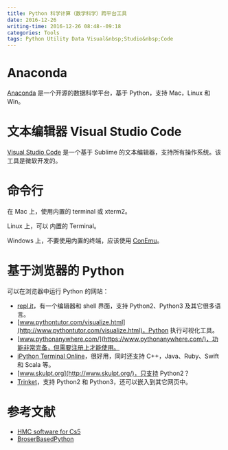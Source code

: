 ```yaml
---
title: Python 科学计算（数学科学）跨平台工具
date: 2016-12-26
writing-time: 2016-12-26 08:48--09:18
categories: Tools
tags: Python Utility Data Visual&nbsp;Studio&nbsp;Code
---
```


# Anaconda

[Anaconda](https://www.continuum.io/anaconda-overview) 是一个开源的数据科学平台，基于 Python，支持 Mac，Linux 和 Win。

# 文本编辑器 Visual Studio Code

[Visual Studio Code](https://code.visualstudio.com/docs) 是一个基于 Sublime 的文本编辑器，支持所有操作系统。该工具是微软开发的。

# 命令行

在 Mac 上，使用内置的 terminal 或 xterm2。

Linux 上，可以 内置的 Terminal。

Windows 上，不要使用内置的终端，应该使用 [ConEmu](http://conemu.github.io/)。

# 基于浏览器的 Python

可以在浏览器中运行 Python 的网站：

+ [repl.it](https://repl.it/languages/python3)，有一个编辑器和 shell 界面，支持 Python2、Python3 及其它很多语言。
+ [www.pythontutor.com/visualize.html](http://www.pythontutor.com/visualize.html)，Python 执行可视化工具。
+ [www.pythonanywhere.com/](https://www.pythonanywhere.com/)，功能非常完备，但需要注册上才能使用。
+ [iPython Terminal Online](http://www.tutorialspoint.com/ipython_terminal_online.php)，很好用，同时还支持 C++，Java、Ruby、Swift 和 Scala 等。
+ [www.skulpt.org](http://www.skulpt.org/)，只支持 Python2？
+ [Trinket](https://trinket.io/python)，支持 Python2 和 Python3，还可以嵌入到其它网页中。


# 参考文献

+ [HMC software for Cs5](https://www.cs.hmc.edu/twiki/bin/view/CS5/OwnMachines)
+ [BroserBasedPython](https://www.cs.hmc.edu/twiki/bin/view/CS5/BrowserBasedPython)
